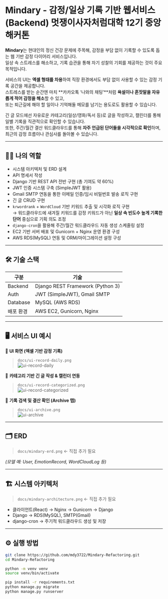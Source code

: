 # Mindary - 감정/일상 기록 기반 웹서비스 (Backend) 멋쟁이사자처럼대학 12기 중앙 해커톤

**Mindary**는 현대인의 정신 건강 문제에 주목해, 감정을 부담 없이 기록할 수 있도록 돕는 웹 기반 감정 다이어리 서비스입니다.  
일상 속 스트레스를 해소하고, 기록 습관을 통해 자기 성찰의 기회를 제공하는 것이 주요 목적입니다.

서비스의 UI는 **엑셀 형태를 차용**하여 직장 환경에서도 부담 없이 사용할 수 있는 감정 기록 공간을 제공합니다.  
스트레스를 받는 순간엔 마치 **카카오톡 ‘나와의 채팅’**처럼 **욕설이나 혼잣말을 자유롭게 적어 감정을 해소**할 수 있고,  
또는 퇴근길에 해야 할 일이나 기억해둘 메모를 남기는 용도로도 활용할 수 있습니다.

긴 글 모드에선 자유로운 카테고리(일상/영화/독서 등)로 글을 작성하고, 캘린더를 통해 일별 기록을 직관적으로 확인할 수 있습니다.  
또한, 주간/월간 결산 워드클라우드를 통해 **자주 언급된 단어들을 시각적으로 확인**하며, 최근의 감정 흐름이나 관심사를 돌아볼 수 있습니다.

---

## 🙋‍♂️ 나의 역할
- 시스템 아키텍처 및 ERD 설계
- API 명세서 작성
- Django 기반 REST API 전반 구현 (총 기여도 약 60%)
- JWT 인증 시스템 구축 (SimpleJWT 활용)  
- Gmail SMTP 연동을 통한 이메일 인증/임시 비밀번호 발송 로직 구현  
- 긴 글 CRUD 구현
- `krwordrank` + `WordCloud` 기반 키워드 추출 및 시각화 로직 구현  
  → 워드클라우드에 새겨질 키워드를 감정 키워드가 아닌 **일상 속 빈도수 높게 기록한 단어** 중심으로 기획 의도 조정
- `django-cron`을 활용해 주간/월간 워드클라우드 자동 생성 스케줄링 설정
- EC2 기반 서버 배포 및 Gunicorn + Nginx 운영 환경 구성
- AWS RDS(MySQL) 연동 및 ORM/마이그레이션 설정 구성

---

## 🛠️ 기술 스택

| 구분 | 기술 |
|------|------|
| Backend | Django REST Framework (Python 3) |
| Auth | JWT (SimpleJWT), Gmail SMTP |
| Database | MySQL (AWS RDS) |
| 배포 환경 | AWS EC2, Gunicorn, Nginx |

---

## 🖥 서비스 UI 예시

📸 **UI 화면 (엑셀 기반 감정 기록)**  
> `docs/ui-record-daily.png`  
![ui-record-daily](./docs/ui-record-daily.png)

📸 **카테고리 기반 긴 글 작성 & 캘린더 연동**  
> `docs/ui-record-categorized.png`  
![ui-record-categorized](./docs/ui-record-categorized.png)

📸 **기록 검색 및 결산 확인 (Archive 탭)**  
> `docs/ui-archive.png`  
![ui-archive](./docs/ui-archive.png)

---

## 🗂 ERD

> `docs/mindary-erd.png` ← 직접 추가 필요

_(모델 예: User, EmotionRecord, WordCloudLog 등)_

---

## 🏗 시스템 아키텍처

> `docs/mindary-architecture.png` ← 직접 추가 필요

- 클라이언트(React) → Nginx → Gunicorn → Django
- Django → RDS(MySQL), SMTP(Gmail)
- django-cron → 주기적 워드클라우드 생성 및 저장

---

## ⚙️ 실행 방법

```bash
git clone https://github.com/mdy3722/Mindary-Refactoring.git
cd Mindary-Refactoring

python -m venv venv
source venv/bin/activate

pip install -r requirements.txt
python manage.py migrate
python manage.py runserver
